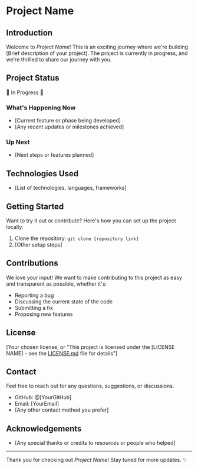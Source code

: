 # Project Name

## Introduction
Welcome to *Project Name*! This is an exciting journey where we're building [Brief description of your project]. The project is currently in progress, and we're thrilled to share our journey with you.

## Project Status
🚧 In Progress 🚧

### What's Happening Now
- [Current feature or phase being developed]
- [Any recent updates or milestones achieved]

### Up Next
- [Next steps or features planned]

## Technologies Used
- [List of technologies, languages, frameworks]

## Getting Started
Want to try it out or contribute? Here's how you can set up the project locally:
1. Clone the repository: `git clone [repository link]`
2. [Other setup steps]

## Contributions
We love your input! We want to make contributing to this project as easy and transparent as possible, whether it's:
- Reporting a bug
- Discussing the current state of the code
- Submitting a fix
- Proposing new features

## License
[Your chosen license, or "This project is licensed under the [LICENSE NAME] - see the [LICENSE.md](LICENSE.md) file for details"]

## Contact
Feel free to reach out for any questions, suggestions, or discussions.
- GitHub: @[YourGitHub]
- Email: [YourEmail]
- [Any other contact method you prefer]

## Acknowledgements
- [Any special thanks or credits to resources or people who helped]

---

Thank you for checking out *Project Name*! Stay tuned for more updates. ✨
